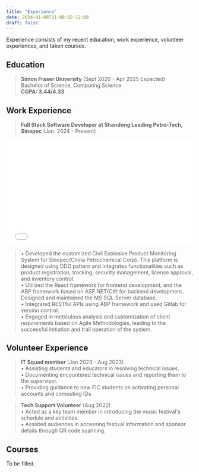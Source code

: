 ```yaml
---
title: "Experience"
date: 2024-01-08T11:08:02-12:00
draft: false
---
```


Experience consists of my recent education, work experience, volunteer experiences, and taken courses.

## Education

> **Simon Fraser University** (Sept 2020 - Apr 2025 Expected) <br>
> Bachelor of Science, Computing Science  <br>
> **CGPA: 3.44/4.33** <br>

## Work Experience

> **Full Stack Software Developer at Shandong Leading Petro-Tech, Sinopec** (Jan. 2024 - Present) <br>

<div style="position: relative; width: 100%; padding-bottom: 56.25%;">
  <iframe src="cems.html" style="position: absolute; top: 0; left: 0; width: 100%; height: 100%;" frameborder="0"></iframe>
</div>

> •  Developed the customized Civil Explosive Product Monitoring System for Sinopec(China Petrochemical Corp). This platform is designed using DDD pattern and integrates functionalities such as product registration, tracking, security management, license approval, and inventory control.<br>
> • Utilized the React framework for frontend development, and the ABP framework based on ASP.NET(C#) for backend development. Designed and maintained the MS SQL Server database.  <br>
> •  Integrated RESTful APIs using ABP framework and used Gitlab for version control. <br>
> •  Engaged in meticulous analysis and customization of client requirements based on Agile Methodologies, leading to the successful initiation and trail operation of the system. <br>

## Volunteer Experience
> **IT Squad member** (Jan 2023 - Aug 2023) <br>
> • Assisting students and educators in resolving technical issues.<br>
> • Documenting encountered technical issues and reporting them to the supervisor.<br>
> • Providing guidance to new FIC students on activating personal accounts and computing IDs. <br>

> **Tech Support Volunteer** (Aug 2022) <br>
> • Acted as a key team member in introducing the music festival's schedule and activities.  <br>
> • Assisted audiences in accessing festival information and sponsor details through QR code scanning. <br>
## Courses

To be filled.